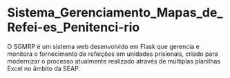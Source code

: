 # Sistema_Gerenciamento_Mapas_de_Refei-es_Penitenci-rio
O SGMRP é um sistema web desenvolvido em Flask que gerencia e monitora o fornecimento de refeições em unidades prisionais, criado para modernizar o processo atualmente realizado através de múltiplas planilhas Excel no âmbito da SEAP.
